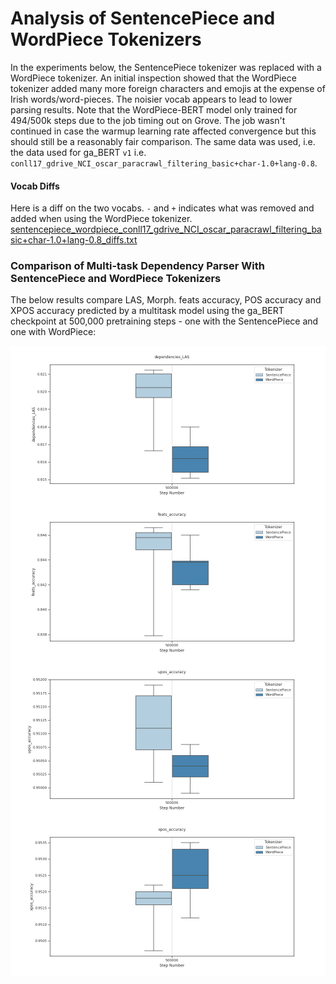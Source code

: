 
# Analysis of SentencePiece and WordPiece Tokenizers

In the experiments below, the SentencePiece tokenizer was replaced with a WordPiece tokenizer. An initial inspection showed that the WordPiece tokenizer added many more foreign characters and emojis at the expense of Irish words/word-pieces. The noisier vocab appears to lead to lower parsing results. Note that the WordPiece-BERT model only trained for 494/500k steps due to the job timing out on Grove. The job wasn't continued in case the warmup learning rate affected convergence but this should still be a reasonably fair comparison. The same data was used, i.e. the data used for ga_BERT `v1` i.e. `conll17_gdrive_NCI_oscar_paracrawl_filtering_basic+char-1.0+lang-0.8`.


#### Vocab Diffs
Here is a diff on the two vocabs. `-` and `+` indicates what was removed and added when using the WordPiece tokenizer. 
[sentencepiece_wordpiece_conll17_gdrive_NCI_oscar_paracrawl_filtering_basic+char-1.0+lang-0.8_diffs.txt](https://github.com/jbrry/Irish-BERT/files/6455084/sentencepiece_wordpiece_conll17_gdrive_NCI_oscar_paracrawl_filtering_basic%2Bchar-1.0%2Blang-0.8_diffs.txt)



### Comparison of Multi-task Dependency Parser With SentencePiece and WordPiece Tokenizers

The below results compare LAS, Morph. feats accuracy, POS accuracy and XPOS accuracy predicted by a multitask model using the ga_BERT checkpoint at 500,000 pretraining steps - one with the SentencePiece and one with WordPiece:

<img src="/assets/images/ga_BERT_tokenizer_dependencies_LAS.png" style="display: block; margin: 0 auto" />

<img src="/assets/images/ga_BERT_tokenizer_feats_accuracy.png" style="display: block; margin: 0 auto" />

<img src="/assets/images/ga_BERT_tokenizer_upos_accuracy.png" style="display: block; margin: 0 auto" />

<img src="/assets/images/ga_BERT_tokenizer_xpos_accuracy.png" style="display: block; margin: 0 auto" />
